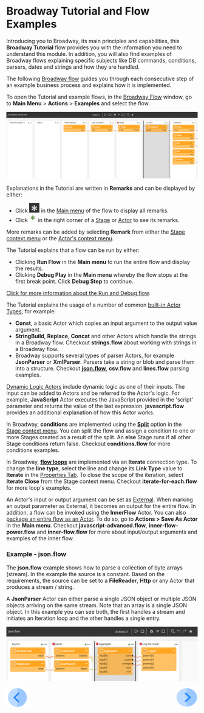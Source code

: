 # Broadway Tutorial and Flow Examples
Introducing you to Broadway, its main principles and capabilities, this **Broadway Tutorial** flow provides you with the information you need to understand this module. In addition, you will also find examples of Broadway flows explaining specific subjects like DB commands, conditions, parsers, dates and strings and how they are handled.

The following [Broadway flow](/articles/99_Broadway/16_broadway_flow_overview.md) guides you through each consecutive step of an example business process and explains how it is implemented.

To open the Tutorial and example flows, in the [Broadway Flow](/articles/99_Broadway/18_broadway_flow_window.md#main-menu) window, go to **Main Menu** > **Actions** > **Examples** and select the flow. 

![image](/articles/99_Broadway/images/99_17_01_tutorial.PNG)

Explanations in the Tutorial are written in **Remarks** and can be displayed by either: 
- Click ![image](/articles/99_Broadway/images/99_17_main_ast.PNG) in the [Main menu](/articles/99_Broadway/18_broadway_flow_window.md#main-menu) of the flow to display all remarks.
- Click ![image](/articles/99_Broadway/images/99_17_green_ast.PNG) in the right corner of a [Stage](/articles/99_Broadway/19_broadway_flow_stages.md) or [Actor](/articles/99_Broadway/04_built_in_actor_types.md) to see its remarks.

More remarks can be added by selecting **Remark** from either the [Stage context menu](/articles/99_Broadway/18_broadway_flow_window.md#stage-context-menu) or the [Actor's context menu](/articles/99_Broadway/18_broadway_flow_window.md#actors-context-menu). 

The Tutorial explains that a flow can be run by either:

- Clicking **Run Flow** in the **Main menu** to run the entire flow and display the results.
- Clicking **Debug Play** in the **Main menu** whereby the flow stops at the first break point. Click **Debug Step** to continue. 

[Click for more information about the Run and Debug flow](/articles/99_Broadway/25_broadway_flow_window_run_and_debug_flow.md).

The Tutorial explains the usage of a number of common [built-in Actor Types](/articles/99_Broadway/04_built_in_actor_types.md), for example:

- **Const**, a basic Actor which copies an input argument to the output value argument. 
- **StringBuild**, **Replace**, **Concat** and other Actors which handle the strings in a Broadway flow. Checkout **strings.flow** about working with strings in a Broadway flow.
- Broadway supports several types of parser Actors, for example **JsonParser** or **XmlParser**. Parsers take a string or blob and parse them into a structure. Checkout [**json.flow**](/articles/99_Broadway/17_tutorial_and_flow_examples.md#example---jsonflow), **csv.flow** and **lines.flow** parsing examples. 


[Dynamic Logic Actors](<!--Link to 6-Edit Actors - Dynamic actors-->) include dynamic logic as one of their inputs. The input can be added to Actors and be referred to the Actor's logic. For example, **JavaScript** Actor executes the JavaScript provided in the 'script' parameter and returns the value of the last expression.  **javascript.flow** provides an additional explanation of how this Actor works. 

In Broadway, **conditions** are implemented using the [**Split**](/articles/99_Broadway/19_broadway_flow_stages.md#how-do-i-split-or-merge-the-stages) option in the [Stage context menu](/articles/99_Broadway/18_broadway_flow_window.md#stage-context-menu). You can split the flow and assign a condition to one or more Stages created as a result of the split. An **else** Stage runs if all other Stage conditions return false. Checkout **conditions.flow** for more conditions examples.

In Broadway, [**flow loops**](<!--Link to 22-Flow Loops-->) are implemented via an **Iterate** connection type. To change the **line type**, select the line and change its **Link Type** value to **Iterate** in the [Properties Tab](/articles/99_Broadway/18_broadway_flow_window.md#properties-tab). To close the scope of the iteration, select **Iterate Close** from the Stage context menu. Checkout **iterate-for-each.flow** for more loop's examples.

An Actor's input or output argument can be set as [External](<!--Link to 5-Actors-Input params-->). When marking an output parameter as External, it becomes an output for the entire flow. In addition, a flow can be invoked using the **InnerFlow** Actor. You can also [package an entire flow as an Actor](<!-- Add link to 23-Inner flow-->). To do so, go to **Actions > Save As Actor** in the **Main menu**. Checkout **javascript-advanced.flow**, **inner-flow-power.flow** and **inner-flow.flow** for more about input/output arguments and examples of the inner flow.  

### Example - json.flow 

The **json.flow** example shows how to parse a collection of byte arrays (stream). In the example the source is a constant. Based on the requirements, the source can be set to a **FileReader**, **Http** or any Actor that produces a stream / string.

A **JsonParser** Actor can either parse a single JSON object or multiple JSON objects arriving on the same stream. Note that an array is a single JSON object. In this example you can see both, the first handles a stream and initiates an Iteration loop and the other handles a single entry.

![image](/articles/99_Broadway/images/99_17_02_tutorial.PNG)

[![Previous](/articles/images/Previous.png)](/articles/99_Broadway/16_broadway_flow_overview.md)[<img align="right" width="60" height="54" src="/articles/images/Next.png">](/articles/99_Broadway/18_broadway_flow_window.md)
